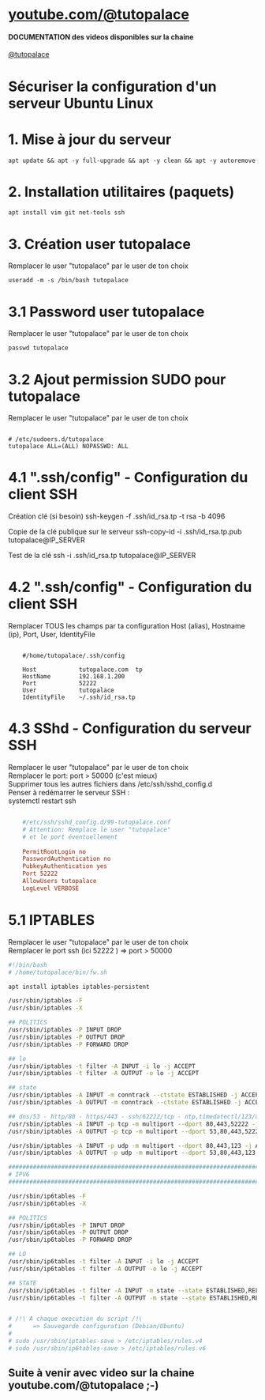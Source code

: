 
# [youtube.com/@tutopalace](https://youtube.com/@tutopalace)
#### DOCUMENTATION des videos disponibles sur la chaine 
[@tutopalace](https://youtube.com/@tutopalace)

# Sécuriser la configuration d'un serveur Ubuntu Linux

# 1. Mise à jour du serveur  

	apt update && apt -y full-upgrade && apt -y clean && apt -y autoremove


# 2. Installation utilitaires (paquets)   

	apt install vim git net-tools ssh


# 3. Création user tutopalace  
Remplacer le user "tutopalace" par le user de ton choix   

	useradd -m -s /bin/bash tutopalace


# 3.1 Password user tutopalace
Remplacer le user "tutopalace" par le user de ton choix  

	passwd tutopalace


# 3.2 Ajout permission SUDO pour tutopalace 
Remplacer le user "tutopalace" par le user de ton choix  

````tutopalace.sudo

# /etc/sudoers.d/tutopalace
tutopalace ALL=(ALL) NOPASSWD: ALL

````


# 4.1 ".ssh/config" - Configuration du client SSH 
Création clé (si besoin)
    ssh-keygen -f .ssh/id_rsa.tp -t rsa -b 4096

Copie de la clé publique sur le serveur
    ssh-copy-id -i .ssh/id_rsa.tp.pub tutopalace@IP_SERVER

Test de la clé
    ssh -i .ssh/id_rsa.tp tutopalace@IP_SERVER



# 4.2 ".ssh/config" - Configuration du client SSH 
Remplacer TOUS les champs par ta configuration  Host (alias), Hostname (ip), Port, User, IdentityFile 

````config

    #/home/tutopalace/.ssh/config

    Host      	    tutopalace.com  tp 
    HostName  	    192.168.1.200
    Port      	    52222
    User      	    tutopalace
    IdentityFile    ~/.ssh/id_rsa.tp

````



# 4.3 SShd - Configuration du serveur SSH
Remplacer le user "tutopalace" par le user de ton choix  
Remplacer le port:  port > 50000 (c'est mieux)  
Supprimer tous les autres fichiers dans /etc/ssh/sshd_config.d  
Penser à redémarrer le serveur SSH :    
systemctl restart ssh

````/etc/ssh/sshd_config.d/99-tutopalace.conf

    #/etc/ssh/sshd_config.d/99-tutopalace.conf
    # Attention: Remplace le user "tutopalace" 
    # et le port éventuellement 
    
    PermitRootLogin no
    PasswordAuthentication no
    PubkeyAuthentication yes
    Port 52222
    AllowUsers tutopalace
    LogLevel VERBOSE

````



# 5.1 IPTABLES
Remplacer le user "tutopalace" par le user de ton choix  
Remplacer le port ssh (ici 52222 ) =>   port > 50000

````fw.sh
#!/bin/bash
# /home/tutopalace/bin/fw.sh

apt install iptables iptables-persistent 

/usr/sbin/iptables -F
/usr/sbin/iptables -X

## POLITICS
/usr/sbin/iptables -P INPUT DROP
/usr/sbin/iptables -P OUTPUT DROP
/usr/sbin/iptables -P FORWARD DROP

## lo
/usr/sbin/iptables -t filter -A INPUT -i lo -j ACCEPT
/usr/sbin/iptables -t filter -A OUTPUT -o lo -j ACCEPT

## state
/usr/sbin/iptables -A INPUT -m conntrack --ctstate ESTABLISHED -j ACCEPT
/usr/sbin/iptables -A OUTPUT -m conntrack --ctstate ESTABLISHED -j ACCEPT

## dns/53 - http/80 - https/443 - ssh/62222/tcp - ntp,timedatectl/123/udp
/usr/sbin/iptables -A INPUT -p tcp -m multiport --dport 80,443,52222 -j ACCEPT
/usr/sbin/iptables -A OUTPUT -p tcp -m multiport --dport 53,80,443,52222 -j ACCEPT

/usr/sbin/iptables -A INPUT -p udp -m multiport --dport 80,443,123 -j ACCEPT
/usr/sbin/iptables -A OUTPUT -p udp -m multiport --dport 53,80,443,123 -j ACCEPT

#################################################################################
# IPV6
#################################################################################

/usr/sbin/ip6tables -F
/usr/sbin/ip6tables -X

## POLITICS
/usr/sbin/ip6tables -P INPUT DROP
/usr/sbin/ip6tables -P OUTPUT DROP
/usr/sbin/ip6tables -P FORWARD DROP

## LO
/usr/sbin/ip6tables -t filter -A INPUT -i lo -j ACCEPT
/usr/sbin/ip6tables -t filter -A OUTPUT -o lo -j ACCEPT

## STATE
/usr/sbin/ip6tables -t filter -A INPUT -m state --state ESTABLISHED,RELATED -j ACCEPT
/usr/sbin/ip6tables -t filter -A OUTPUT -m state --state ESTABLISHED,RELATED -j ACCEPT


# /!\ A chaque execution du script /!\
#      => Sauvegarde configuration (Debian/Ubuntu)
#
# sudo /usr/sbin/iptables-save > /etc/iptables/rules.v4
# sudo /usr/sbin/ip6tables-save > /etc/iptables/rules.v6

````




## Suite à venir avec video sur la chaine youtube.com/@tutopalace  ;-)


